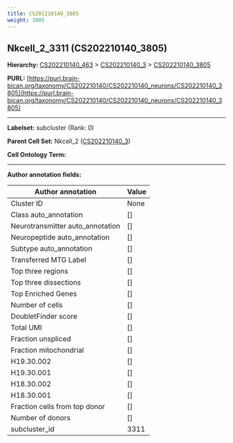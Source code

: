 ```yaml
---
title: CS202210140_3805
weight: 3805
---
```

## Nkcell_2_3311 (CS202210140_3805)
<b>Hierarchy: </b>
[CS202210140_463](../CS202210140_463) >
[CS202210140_3](../CS202210140_3) >
[CS202210140_3805](../CS202210140_3805)

**PURL:** [https://purl.brain-bican.org/taxonomy/CS202210140/CS202210140_neurons/CS202210140_3805](https://purl.brain-bican.org/taxonomy/CS202210140/CS202210140_neurons/CS202210140_3805)

---


**Labelset:** subcluster (Rank: 0)

**Parent Cell Set:** Nkcell_2 ([CS202210140_3](../CS202210140_3))



**Cell Ontology Term:** 

[MARKER GENES.]: #


---

[TRANSFERRED ANNOTATIONS.]: #


[AUTHOR ANNOTATION FIELDS.]: #


**Author annotation fields:**

| Author annotation | Value |
|-------------------|-------|
|Cluster ID|None|
|Class auto_annotation|[]|
|Neurotransmitter auto_annotation|[]|
|Neuropeptide auto_annotation|[]|
|Subtype auto_annotation|[]|
|Transferred MTG Label|[]|
|Top three regions|[]|
|Top three dissections|[]|
|Top Enriched Genes|[]|
|Number of cells|[]|
|DoubletFinder score|[]|
|Total UMI|[]|
|Fraction unspliced|[]|
|Fraction mitochondrial|[]|
|H19.30.002|[]|
|H19.30.001|[]|
|H18.30.002|[]|
|H18.30.001|[]|
|Fraction cells from top donor|[]|
|Number of donors|[]|
|subcluster_id|3311|
